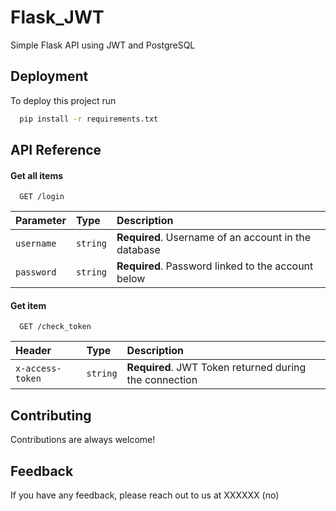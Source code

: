 
# Flask_JWT

Simple Flask API using JWT and PostgreSQL
## Deployment

To deploy this project run

```bash
  pip install -r requirements.txt
```


## API Reference

#### Get all items

```http
  GET /login
```

| Parameter | Type     | Description                |
| :-------- | :------- | :------------------------- |
| `username` | `string` | **Required**. Username of an account in the database |
| `password` | `string` | **Required**. Password linked to the account below |

#### Get item

```http
  GET /check_token
```

| Header | Type     | Description                       |
| :-------- | :------- | :-------------------------------- |
| `x-access-token`      | `string` | **Required**. JWT Token returned during the connection |


## Contributing

Contributions are always welcome!


## Feedback

If you have any feedback, please reach out to us at XXXXXX (no)

